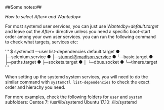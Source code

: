 ##Some notes:##

*How to select After= and Wantedby=*

For most systemd user services, you can just use *Wantedby=default.target* and leave out the *After=* directive unless you need a specific boot-start order among your own user services. you can run the following command to check what targets, services etc: 

'''
$ systemctl --user list-dependencies
default.target
● ├─selenium.service
● ├─stunnel@madison.service
● └─basic.target
●   ├─paths.target
●   ├─sockets.target
●   │ └─dbus.socket
●   └─timers.target
'''

When setting up the systemd system services, you will need to do the similar command with `systemctl list-dependencies` to check the exact order and hierachy you need.

For more examples, check the following folders for `user` and `system` subfolders: 
Centos 7: /usr/lib/systemd
Ubuntu 17.10: /lib/systemd


